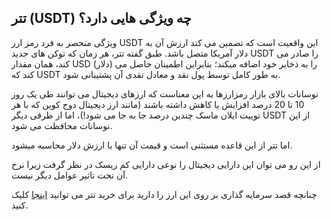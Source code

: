 

## تتر (USDT) چه ویژگی هایی دارد؟

ویژگی منحصر به فرد رمز ارز USDT این واقعیت است که تضمین می کند ارزش آن به دلار آمریکا متصل باشد. طبق گفته تتر، هر زمان که توکن های جدید USDT را صادر می کند، همان مقدار USD (دلار) را به ذخایر خود اضافه میکند؛ بنابراین اطمینان حاصل می کند که USDT به طور کامل توسط پول نقد و معادل نقدی آن پشتیبانی شود.

نوسانات بالای بازار رمزارزها به این معناست که ارزهای دیجیتال می توانند طی یک روز 10 تا 20 درصد افزایش یا کاهش داشته باشند (مانند ارز دیجیتال دوج کوین که با هر توییت ایلان ماسک چندین درصد جا به جا می شود!)، اما از طرفی دیگر USDT از این نوسانات محافظت می شود.

اما تتر از این قاعده مستثنی است و قیمت آن تنها با ارزش دلار محاسبه میشود.

از این رو می توان این دارایی دیجیتال را نوعی دارایی کم ریسک در نظر گرفت زیرا نرخ آن تحت تاثیر عوامل دیگر نیست.

چنانچه قصد سرمایه گذاری بر روی این ارز را دارید برای خرید تتر می توانید [اینجا](https://ok-ex.io/buy-and-sell/USDT/) کلیک کنید.
